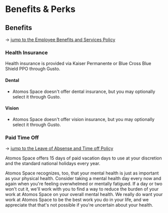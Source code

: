 # Benefits & Perks

## Benefits
→ [jump to the Employee Benefits and Services Policy](https://github.com/joeminock/Atomos_Space_Handbook/blob/master/Legal%20Stuff/8-employee-benefits-and-services.md)

### Health Insurance

Health insurance is provided via Kaiser Permanente or Blue Cross Blue Shield PPO through Gusto.

#### Dental

* Atomos Space doesn't offer dental insurance, but you may optionally select it through Gusto.

#### Vision

* Atomos Space doesn't offer vision insurance, but you may optionally select it through Gusto.

### Paid Time Off
→ [jump to the Leave of Absense and Time off Policy](https://github.com/joeminock/Atomos_Space_Handbook/blob/master/Legal%20Stuff/9-employee-leaves-of-absense-and-time-off)

Atomos Space offers 15 days of paid vacation days to use at your discretion and the standard national holidays every year.

Atomos Space recognizes, too, that your mental health is just as important as your physical health. Consider taking a mental health day every now and again when you're feeling overwhelmed or mentally fatigued. If a day or two won't cut it, we'll work with you to find a way to reduce the burden of your work at Atomos Space on your overall mental health. We really do want your work at Atomos Space to be the best work you do in your life, and we appreciate that that's not possible if you're uncertain about your health.
